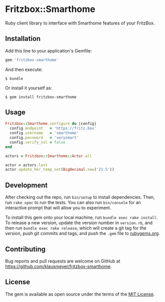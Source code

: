 # Fritzbox::Smarthome

Ruby client library to interface with Smarthome features of your FritzBox.

## Installation

Add this line to your application's Gemfile:

```ruby
gem 'fritzbox-smarthome'
```

And then execute:

    $ bundle

Or install it yourself as:

    $ gem install fritzbox-smarthome

## Usage

```ruby
Fritzbox::Smarthome.configure do |config|
  config.endpoint   = 'https://fritz.box'
  config.username   = 'smarthome'
  config.password   = 'verysmart'
  config.verify_ssl = false
end

actors = Fritzbox::Smarthome::Actor.all

actor = actors.last
actor.update_hkr_temp_set(BigDecimal.new('21.5'))
```

## Development

After checking out the repo, run `bin/setup` to install dependencies. Then, run `rake spec` to run the tests. You can also run `bin/console` for an interactive prompt that will allow you to experiment.

To install this gem onto your local machine, run `bundle exec rake install`. To release a new version, update the version number in `version.rb`, and then run `bundle exec rake release`, which will create a git tag for the version, push git commits and tags, and push the `.gem` file to [rubygems.org](https://rubygems.org).

## Contributing

Bug reports and pull requests are welcome on GitHub at https://github.com/klausmeyer/fritzbox-smarthome.

## License

The gem is available as open source under the terms of the [MIT License](https://opensource.org/licenses/MIT).
